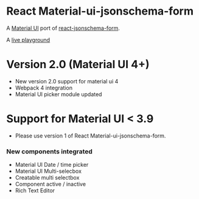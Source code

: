 # React Material-ui-jsonschema-form

A [Material UI](http://www.material-ui.com/) port of [react-jsonschema-form](https://github.com/mozilla-services/react-jsonschema-form).

A [live playground](https://react-jsonschema-form-material-ui-ojb5ll29a.now.sh/)

# Version 2.0 (Material UI 4+)
- New version 2.0 support for material ui 4
- Webpack 4 integration
- Material UI picker module updated

# Support for Material UI < 3.9
- Please use version 1 of React Material-ui-jsonschema-form.

### New components integrated

* Material UI Date / time picker    
* Material UI Multi-selecbox    
* Creatable multi selectbox    
* Component active / inactive    
* Rich Text Editor

